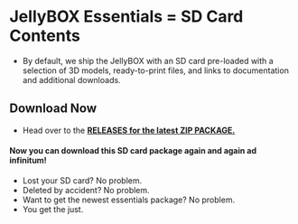 # JellyBOX Essentials = SD Card Contents

- By default, we ship the JellyBOX with an SD card pre-loaded with a selection of 3D models, ready-to-print files, and links to documentation and additional downloads.

## Download Now
- Head over to the **[RELEASES for the latest ZIP PACKAGE.](https://github.com/IMADE3D/JellyBOX-Essentials/releases)** 


#### Now you can download this SD card package again and again ad infinitum!
- Lost your SD card? No problem.
- Deleted by accident? No problem.
- Want to get the newest essentials package? No problem.
- You get the just.
